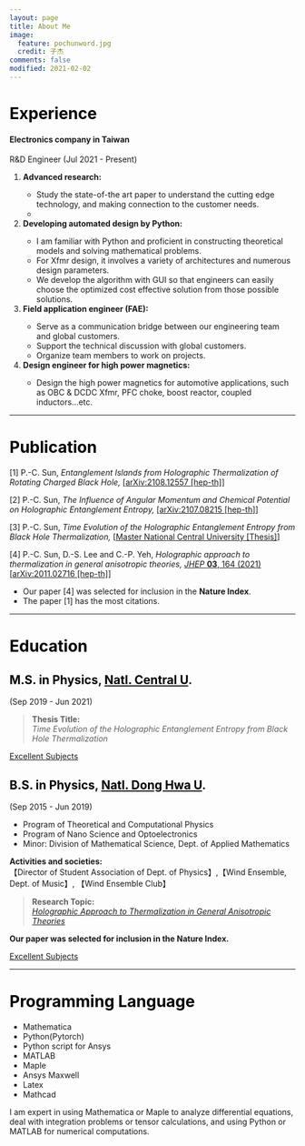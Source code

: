 ```yaml
---
layout: page
title: About Me
image:
  feature: pochunword.jpg
  credit: 子杰
comments: false
modified: 2021-02-02
---
```

# <font color=black>Experience</font>

#### Electronics company in Taiwan

R&D Engineer (Jul 2021 - Present)<br> 

<ol>

<li><b> Advanced research:</b></li> 

- Study the state-of-the art paper to understand the cutting edge technology, and making connection to the customer needs.
- 
<li><b> Developing automated design by Python:</b></li> 

- I am familiar with Python and proficient in constructing theoretical models and solving mathematical problems. 
- For Xfmr design, it involves a variety of architectures and numerous design parameters. 
- We develop the algorithm with GUI so that engineers can easily choose the optimized cost effective solution from those possible solutions.


<li><b> Field application engineer (FAE):</b></li> 

- Serve as a communication bridge between our engineering team and global customers.
- Support the technical discussion with global customers.
- Organize team members to work on projects.  

<li><b> Design engineer for high power magnetics:</b></li> 
  
- Design the high power magnetics for automotive applications, such as OBC & DCDC Xfmr, PFC choke, boost reactor, coupled inductors...etc.

</ol>

---

# <font color=black>Publication</font>
[1] P.-C. Sun, *Entanglement Islands from Holographic Thermalization of Rotating Charged Black Hole,* [[arXiv:2108.12557 [hep-th]](https://inspirehep.net/authors/1829882)]

[2] P.-C. Sun, *The Influence of Angular Momentum and Chemical Potential on Holographic Entanglement Entropy,* [[arXiv:2107.08215 [hep-th]](https://inspirehep.net/literature/1887047)]

[3] P.-C. Sun, *Time Evolution of the Holographic Entanglement Entropy from Black Hole Thermalization,* [[Master National Central University [Thesis]](https://inspirehep.net/literature/1886830)]

[4] P.-C. Sun, D.-S. Lee and C.-P. Yeh, *Holographic approach to thermalization in general anisotropic theories,* [*JHEP* **03**, 164 (2021)](https://doi.org/10.1007/JHEP03(2021)164) [[arXiv:2011.02716 [hep-th]](https://inspirehep.net/literature/1828509)]

- Our paper [4] was selected for inclusion in the **Nature Index**.
- The paper [1] has the most citations. 

---


# <font color=black>Education</font>
## <font color=black>M.S. in Physics</font>, [<font color=black>Natl. Central U</font>](https://www.phy.ncu.edu.tw/en/%E9%A6%96%E9%A0%81-english/).
(Sep 2019 - Jun 2021)<br> 
> **Thesis Title:** <br />
*Time Evolution of the Holographic Entanglement Entropy from Black Hole Thermalization*

<a href="{{ site.url }}/Grade-master/" class="btn btn-info">Excellent Subjects</a> 


## <font color=black>B.S. in Physics</font>, [<font color=black>Natl. Dong Hwa U</font>](https://phys.ndhu.edu.tw/).
(Sep 2015 - Jun 2019)<br> 
- Program of Theoretical and Computational Physics
- Program of Nano Science and Optoelectronics
- Minor: Division of Mathematical Science, Dept. of Applied Mathematics

**Activities and societies:**<br> 
【Director of Student Association of Dept. of Physics】,【Wind Ensemble, Dept. of Music】, 【Wind Ensemble Club】

> **Research Topic:** <br />
*[Holographic Approach to Thermalization in General Anisotropic Theories](https://www.natureindex.com/article/10.1007/jhep03(2021)164)*

**Our paper was selected for inclusion in the Nature Index.**

<a href="{{ site.url }}/Grade/" class="btn btn-info">Excellent Subjects</a> 


---

# <font color=black>Programming Language</font>
- Mathematica
- Python(Pytorch)
- Python script for Ansys
- MATLAB
- Maple
- Ansys Maxwell 
- Latex
- Mathcad

I am expert in using Mathematica or Maple to analyze differential equations, deal with integration problems or tensor calculations, and using Python or MATLAB for numerical computations.

